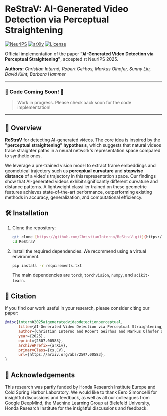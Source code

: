 # ReStraV: AI-Generated Video Detection via Perceptual Straightening

[![NeurIPS](https://img.shields.io/badge/NeurIPS-2025-blue)](https://neurips.cc/virtual/2025/poster/118520)
[![arXiv](https://img.shields.io/badge/arXiv-24XX.XXXXX-b31b1b.svg)](https://arxiv.org/abs/2507.00583)
[![License](https://img.shields.io/badge/License-Apache_2.0-blue.svg)](https://opensource.org/licenses/Apache-2.0)


Official implementation of the paper **"AI-Generated Video Detection via Perceptual Straightening"**, accepted at NeurIPS 2025.

**Authors:** *Christian Internò, Robert Geirhos, Markus Olhofer, Sunny Liu, David Klint, Barbara Hammer*

---

### 🚧 Code Coming Soon! 🚧
> Work in progress. Please check back soon for the code implementation!

---

## 🚀 Overview

**ReStraV** for detecting AI-generated videos. The core idea is inspired by the **"perceptual straightening" hypothesis**, which suggests that natural videos trace straighter paths in a neural network's representation space compared to synthetic ones.

We leverage a pre-trained vision model to extract frame embeddings and geometrical trajectory such us **perceptual curvature** and **stepwise distance** of a video's trajectory in this representation space. Our findings show that AI-generated videos exhibit significantly different curvature and distance patterns. A lightweight classifier trained on these geometric features achieves state-of-the-art performance, outperforming existing methods in accuracy, generalization, and computational efficiency.

## 🛠️ Installation

1.  Clone the repository:
    ```bash
    git clone [https://github.com/ChristianInterno/ReStraV.git](https://github.com/ChristianInterno/ReStraV.git)
    cd ReStraV
    ```

2.  Install the required dependencies. We recommend using a virtual environment.
    ```bash
    pip install -r requirements.txt
    ```
    The main dependencies are `torch`, `torchvision`, `numpy`, and `scikit-learn`.

## 📜 Citation

If you find our work useful in your research, please consider citing our paper:

```bibtex
@misc{internò2025aigeneratedvideodetectionperceptual,
      title={AI-Generated Video Detection via Perceptual Straightening}, 
      author={Christian Internò and Robert Geirhos and Markus Olhofer and Sunny Liu and Barbara Hammer and David Klindt},
      year={2025},
      eprint={2507.00583},
      archivePrefix={arXiv},
      primaryClass={cs.CV},
      url={https://arxiv.org/abs/2507.00583}, 
}
```

## 🙏 Acknowledgements
This research was partly funded by Honda Research Institute Europe and Cold Spring Harbor Laboratory. We would like to thank Eero Simoncelli for insightful discussions and feedback, as well as all our colleagues from Google DeepMind, the Machine Learning Group at Bielefeld University, Honda Research Institute for the insightful discussions and feedback.
